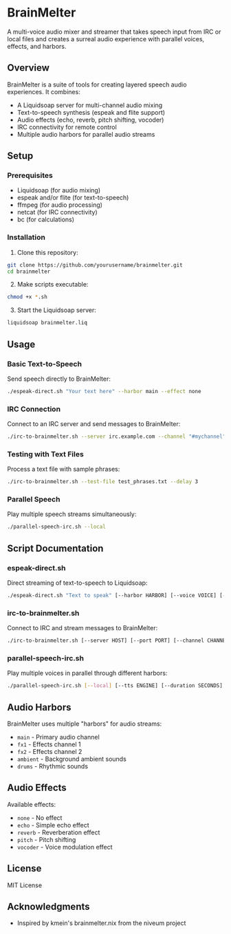 # BrainMelter

A multi-voice audio mixer and streamer that takes speech input from IRC or local files and creates a surreal audio experience with parallel voices, effects, and harbors.

## Overview

BrainMelter is a suite of tools for creating layered speech audio experiences. It combines:

- A Liquidsoap server for multi-channel audio mixing
- Text-to-speech synthesis (espeak and flite support)
- Audio effects (echo, reverb, pitch shifting, vocoder)
- IRC connectivity for remote control
- Multiple audio harbors for parallel audio streams

## Setup

### Prerequisites

- Liquidsoap (for audio mixing)
- espeak and/or flite (for text-to-speech)
- ffmpeg (for audio processing)
- netcat (for IRC connectivity)
- bc (for calculations)

### Installation

1. Clone this repository:
```bash
git clone https://github.com/yourusername/brainmelter.git
cd brainmelter
```

2. Make scripts executable:
```bash
chmod +x *.sh
```

3. Start the Liquidsoap server:
```bash
liquidsoap brainmelter.liq
```

## Usage

### Basic Text-to-Speech

Send speech directly to BrainMelter:

```bash
./espeak-direct.sh "Your text here" --harbor main --effect none
```

### IRC Connection

Connect to an IRC server and send messages to BrainMelter:

```bash
./irc-to-brainmelter.sh --server irc.example.com --channel "#mychannel"
```

### Testing with Text Files

Process a text file with sample phrases:

```bash
./irc-to-brainmelter.sh --test-file test_phrases.txt --delay 3
```

### Parallel Speech

Play multiple speech streams simultaneously:

```bash
./parallel-speech-irc.sh --local
```

## Script Documentation

### espeak-direct.sh

Direct streaming of text-to-speech to Liquidsoap:

```bash
./espeak-direct.sh "Text to speak" [--harbor HARBOR] [--voice VOICE] [--effect EFFECT] [--volume VOLUME]
```

### irc-to-brainmelter.sh

Connect to IRC and stream messages to BrainMelter:

```bash
./irc-to-brainmelter.sh [--server HOST] [--port PORT] [--channel CHANNEL] [--nick NAME]
```

### parallel-speech-irc.sh

Play multiple voices in parallel through different harbors:

```bash
./parallel-speech-irc.sh [--local] [--tts ENGINE] [--duration SECONDS]
```

## Audio Harbors

BrainMelter uses multiple "harbors" for audio streams:

- `main` - Primary audio channel
- `fx1` - Effects channel 1
- `fx2` - Effects channel 2
- `ambient` - Background ambient sounds
- `drums` - Rhythmic sounds

## Audio Effects

Available effects:

- `none` - No effect
- `echo` - Simple echo effect
- `reverb` - Reverberation effect
- `pitch` - Pitch shifting
- `vocoder` - Voice modulation effect

## License

MIT License

## Acknowledgments

- Inspired by kmein's brainmelter.nix from the niveum project